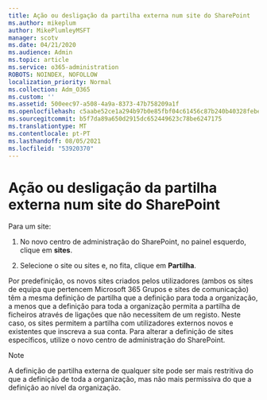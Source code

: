 ```yaml
---
title: Ação ou desligação da partilha externa num site do SharePoint
ms.author: mikeplum
author: MikePlumleyMSFT
manager: scotv
ms.date: 04/21/2020
ms.audience: Admin
ms.topic: article
ms.service: o365-administration
ROBOTS: NOINDEX, NOFOLLOW
localization_priority: Normal
ms.collection: Adm_O365
ms.custom: ''
ms.assetid: 500eec97-a508-4a9a-8373-47b758209a1f
ms.openlocfilehash: c5aabe52ce1a294b97b0e85fbf04c61456c87b240b40328febe1634aad1a17c6
ms.sourcegitcommit: b5f7da89a650d2915dc652449623c78be6247175
ms.translationtype: MT
ms.contentlocale: pt-PT
ms.lasthandoff: 08/05/2021
ms.locfileid: "53920370"
---
```

# <a name="turn-external-sharing-on-or-off-for-a-sharepoint-site"></a>Ação ou desligação da partilha externa num site do SharePoint

Para um site:
  
1. No novo centro de administração do SharePoint, no painel esquerdo, clique em **sites**.
    
2. Selecione o site ou sites e, no fita, clique em **Partilha**.
    
Por predefinição, os novos sites criados pelos utilizadores (ambos os sites de equipa que pertencem Microsoft 365 Grupos e sites de comunicação) têm a mesma definição de partilha que a definição para toda a organização, a menos que a definição para toda a organização permita a partilha de ficheiros através de ligações que não necessitem de um registo. Neste caso, os sites permitem a partilha com utilizadores externos novos e existentes que inscreva a sua conta. Para alterar a definição de sites específicos, utilize o novo centro de administração do SharePoint.
  
> [!NOTE]
> A definição de partilha externa de qualquer site pode ser mais restritiva do que a definição de toda a organização, mas não mais permissiva do que a definição ao nível da organização. 
  

